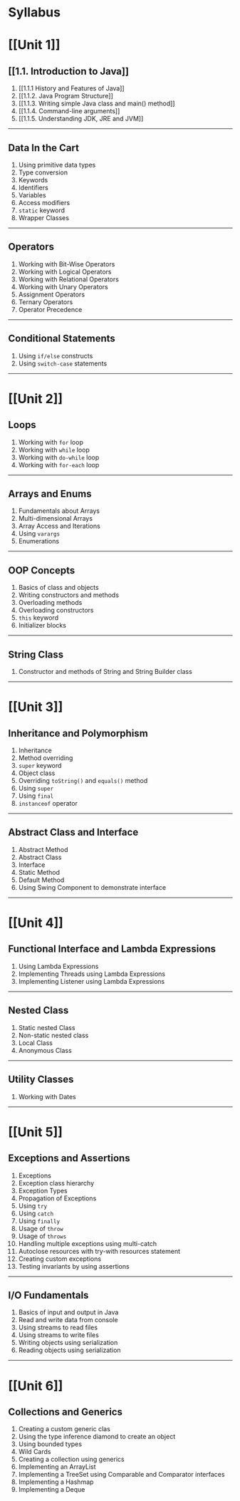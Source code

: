 # Syllabus
# [[Unit 1]]
## [[1.1. Introduction to Java]]
1. [[1.1.1 History and Features of Java]]
2. [[1.1.2. Java Program Structure]]
3. [[1.1.3. Writing simple Java class and main() method]]
4. [[1.1.4. Command-line arguments]]
5. [[1.1.5. Understanding JDK, JRE and JVM]]
---
## Data In the Cart
1. Using primitive data types
2. Type conversion
3. Keywords
4. Identifiers
5. Variables
6. Access modifiers
7. `static` keyword
8. Wrapper Classes
---
## Operators
1. Working with Bit-Wise Operators
2. Working with Logical Operators
3. Working with Relational Operators
4. Working with Unary Operators
5. Assignment Operators
6. Ternary Operators
7. Operator Precedence
---
## Conditional Statements
1. Using `if/else` constructs
2. Using `switch-case` statements
---
# [[Unit 2]]
## Loops
1. Working with `for` loop
2. Working with `while` loop
3. Working with `do-while` loop
4. Working with `for-each` loop
---
## Arrays and Enums
1. Fundamentals about Arrays
2. Multi-dimensional Arrays
3. Array Access and Iterations
4. Using `varargs`
5. Enumerations
---
## OOP Concepts
1. Basics of class and objects
2. Writing constructors and methods
3. Overloading methods
4. Overloading constructors
5. `this` keyword
6. Initializer blocks
---
## String Class
1. Constructor and methods of String and String Builder class
---
# [[Unit 3]]
## Inheritance and Polymorphism
1. Inheritance
2. Method overriding
3. `super` keyword
4. Object class
5. Overriding `toString()` and `equals()` method
6. Using `super`
7. Using `final`
8. `instanceof` operator
---
## Abstract Class and Interface
1. Abstract Method
2. Abstract Class
3. Interface
4. Static Method
5. Default Method
6. Using Swing Component to demonstrate interface
---
# [[Unit 4]]
## Functional Interface and Lambda Expressions
1. Using Lambda Expressions
2. Implementing Threads using Lambda Expressions
3. Implementing Listener using Lambda Expressions
---
## Nested Class
1. Static nested Class
2. Non-static nested class
3. Local Class
4. Anonymous Class
---
## Utility Classes
1. Working with Dates
---
# [[Unit 5]]
## Exceptions and Assertions
1. Exceptions
2. Exception class hierarchy
3. Exception Types
4. Propagation of Exceptions
5. Using `try`
6. Using `catch`
7. Using `finally`
8. Usage of `throw`
9. Usage of `throws`
10. Handling multiple exceptions using multi-catch
11. Autoclose resources with try-with resources statement
12. Creating custom exceptions
13. Testing invariants by using assertions
---
## I/O Fundamentals
1. Basics of input and output in Java
2. Read and write data from console
3. Using streams to read files
4. Using streams to write files
5. Writing objects using serialization
6. Reading objects using serialization
---
# [[Unit 6]]
## Collections and Generics
1. Creating a custom generic clas
2. Using the type inference diamond to create an object
3. Using bounded types
4. Wild Cards
5. Creating a collection using generics
6. Implementing an ArrayList
7. Implementing a TreeSet using Comparable and Comparator interfaces
8. Implementing a Hashmap
9. Implementing a Deque